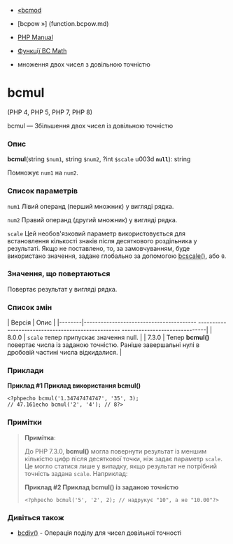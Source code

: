 - [«bcmod](function.bcmod.md)
- [bcpow »] (function.bcpow.md)

- [PHP Manual](index.md)
- [Функції BC Math](ref.bc.md)
- множення двох чисел з довільною точністю

# bcmul

(PHP 4, PHP 5, PHP 7, PHP 8)

bcmul — Збільшення двох чисел із довільною точністю

### Опис

**bcmul**(string `$num1`, string `$num2`, ?int `$scale` u003d **`null`**):
string

Помножує `num1` на `num2`.

### Список параметрів

`num1`
Лівий операнд (перший множник) у вигляді рядка.

`num2`
Правий операнд (другий множник) у вигляді рядка.

`scale`
Цей необов'язковий параметр використовується для встановлення кількості
знаків після десяткового роздільника у результаті. Якщо не поставлено, то,
за замовчуванням, буде використано значення, задане глобально за допомогою
[bcscale()](function.bcscale.md), або `0`.

### Значення, що повертаються

Повертає результат у вигляді рядка.

### Список змін

| Версія | Опис |
|--------|---------------------------------------- -------------------------------------------------- ------------------------------|
| 8.0.0 | `scale` тепер припускає значення null. |
| 7.3.0 | Тепер **bcmul()** повертає числа із заданою точністю. Раніше завершальні нулі в дробовій частині числа відкидалися. |

### Приклади

**Приклад #1 Приклад використання **bcmul()****

`<?phpecho bcmul('1.34747474747', '35', 3); // 47.161echo bcmul('2', '4'); // 8?> `

### Примітки

> **Примітка**:
>
> До PHP 7.3.0, **bcmul()** могла повернути результат із меншим
> кількістю цифр після десяткової точки, ніж задає параметр `scale`.
> Це могло статися лише у випадку, якщо результат не потрібний
> точність задана `scale`. Наприклад:
>
> **Приклад #2 Приклад **bcmul()** із заданою точністю**
>
> `<?phpecho bcmul('5', '2', 2); // надрукує "10", а не "10.00"?> `

### Дивіться також

- [bcdiv()](function.bcdiv.md) - Операція поділу для чисел
довільної точності
